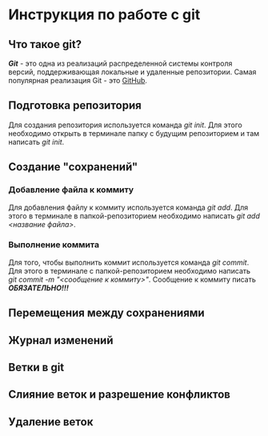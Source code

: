# Инструкция по работе с git

## Что такое git?

***Git*** - это одна из реализаций распределенной системы контроля версий, поддерживающая локальные и удаленные репозитории. Самая популярная реализация Git - это [GitHub](https://www.github.com).

## Подготовка репозитория

Для создания репозитория используется команда *git init*. Для этого необходимо открыть в терминале папку с будущим репозиторием и там написать *git init*.

## Создание "сохранений"

### Добавление файла к коммиту

Для добавления файлу к коммиту используется команда *git add*. Для этого в терминале в папкой-репозиторием необходимо написать *git add <название файла>*.

### Выполнение коммита

Для того, чтобы выполнить коммит используется команда *git commit*. Для этого в терминале с папкой-репозиторием необходимо написать *git commit -m "<сообщение к коммиту>"*. Сообщение к коммиту писать ***ОБЯЗАТЕЛЬНО!!!***

## Перемещения между сохранениями

## Журнал изменений

## Ветки в git

## Слияние веток и разрешение конфликтов

## Удаление веток

